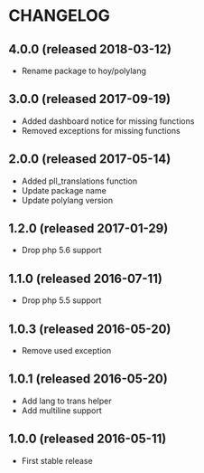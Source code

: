 # CHANGELOG

## 4.0.0 (released 2018-03-12)

- Rename package to hoy/polylang

## 3.0.0 (released 2017-09-19)

- Added dashboard notice for missing functions
- Removed exceptions for missing functions

## 2.0.0 (released 2017-05-14)

- Added pll_translations function
- Update package name
- Update polylang version

## 1.2.0 (released 2017-01-29)

- Drop php 5.6 support

## 1.1.0 (released 2016-07-11)

- Drop php 5.5 support

## 1.0.3 (released 2016-05-20)

- Remove used exception

## 1.0.1 (released 2016-05-20)

- Add lang to trans helper
- Add multiline support

## 1.0.0 (released 2016-05-11)

- First stable release
